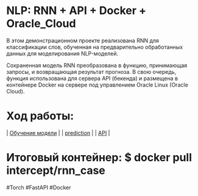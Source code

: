 # NLP: RNN + API + Docker + Oracle_Cloud

В этом демонстрационном проекте реализована RNN для классификации слов, обученная на предварительно
обработанных данных для моделирования NLP-моделей.

Сохраненная модель RNN преобразована в функцию, принимающая запросы, и возвращающая результат прогноза. 
В свою очередь, функция использована для сервера API (бекенда) и размещена в контейнерe Docker на сервере 
под управлением Oracle Linux (Oracle Cloud).

# Ход работы:

| [Обучение модели](https://github.com/loverberg/docker_session_rnn/blob/main/rnn_classification.ipynb)      |
| [prediction](https://github.com/loverberg/docker_session_rnn/blob/main/prediction.py)      |
| [API](https://github.com/loverberg/docker_session_rnn/blob/main/fast.py)      | 

# Итоговый контейнер: $ docker pull intercept/rnn_case

#Torch #FastAPI #Docker

